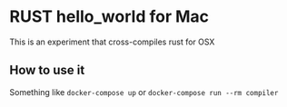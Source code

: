 # RUST hello_world for Mac

This is an experiment that cross-compiles rust for OSX

## How to use it

Something like `docker-compose up` or `docker-compose run --rm compiler`
